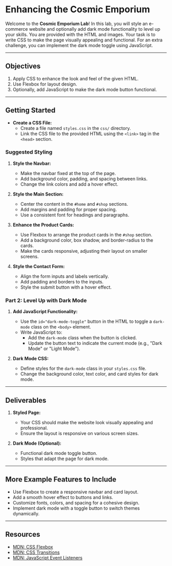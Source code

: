 # Enhancing the Cosmic Emporium

Welcome to the **Cosmic Emporium Lab**! In this lab, you will style an e-commerce website and optionally add dark mode functionality to level up your skills. You are provided with the HTML and images. Your task is to write CSS to make the page visually appealing and functional. For an extra challenge, you can implement the dark mode toggle using JavaScript.

---

## Objectives
1. Apply CSS to enhance the look and feel of the given HTML.
2. Use Flexbox for layout design.
3. Optionally, add JavaScript to make the dark mode button functional.

---

## Getting Started
- **Create a CSS File:**
   - Create a file named `styles.css` in the `css/` directory.
   - Link the CSS file to the provided HTML using the `<link>` tag in the `<head>` section.

### Suggested Styling
1. **Style the Navbar:**
   - Make the navbar fixed at the top of the page.
   - Add background color, padding, and spacing between links.
   - Change the link colors and add a hover effect.

2. **Style the Main Section:**
   - Center the content in the `#home` and `#shop` sections.
   - Add margins and padding for proper spacing.
   - Use a consistent font for headings and paragraphs.

3. **Enhance the Product Cards:**
   - Use Flexbox to arrange the product cards in the `#shop` section.
   - Add a background color, box shadow, and border-radius to the cards.
   - Make the cards responsive, adjusting their layout on smaller screens.

4. **Style the Contact Form:**
   - Align the form inputs and labels vertically.
   - Add padding and borders to the inputs.
   - Style the submit button with a hover effect.

### Part 2: Level Up with Dark Mode
1. **Add JavaScript Functionality:**
   - Use the `id="dark-mode-toggle"` button in the HTML to toggle a `dark-mode` class on the `<body>` element.
   - Write JavaScript to:
     - Add the `dark-mode` class when the button is clicked.
     - Update the button text to indicate the current mode (e.g., "Dark Mode" or "Light Mode").

2. **Dark Mode CSS:**
   - Define styles for the `dark-mode` class in your `styles.css` file.
   - Change the background color, text color, and card styles for dark mode.

---

## Deliverables
1. **Styled Page:**
   - Your CSS should make the website look visually appealing and professional.
   - Ensure the layout is responsive on various screen sizes.

2. **Dark Mode (Optional):**
   - Functional dark mode toggle button.
   - Styles that adapt the page for dark mode.

---

## More Example Features to Include
- Use Flexbox to create a responsive navbar and card layout.
- Add a smooth hover effect to buttons and links.
- Customize fonts, colors, and spacing for a cohesive design.
- Implement dark mode with a toggle button to switch themes dynamically.

---

## Resources
- [MDN: CSS Flexbox](https://developer.mozilla.org/en-US/docs/Learn/CSS/CSS_layout/Flexbox)
- [MDN: CSS Transitions](https://developer.mozilla.org/en-US/docs/Web/CSS/CSS_Transitions/Using_CSS_transitions)
- [MDN: JavaScript Event Listeners](https://developer.mozilla.org/en-US/docs/Web/API/EventListener)



